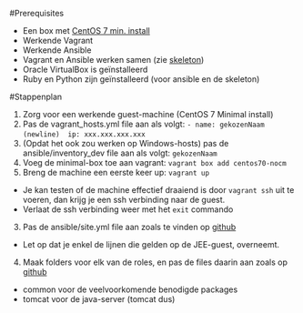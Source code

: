 #Prerequisites
  * Een box met [CentOS 7 min. install](https://f0fff3908f081cb6461b407be80daf97f07ac418.googledrive.com/host/0BwtuV7VyVTSkUG1PM3pCeDJ4dVE/centos7.box)
  * Werkende Vagrant
  * Werkende Ansible
  * Vagrant en Ansible werken samen (zie [skeleton](https://github.com/bertvv/ansible-skeleton "Dhr Van Vreckem's github"))
  * Oracle VirtualBox is geïnstalleerd
  * Ruby en Python zijn geïnstalleerd (voor ansible en de skeleton)

#Stappenplan
1. Zorg voor een werkende guest-machine (CentOS 7 Minimal install)
  1. Pas de vagrant_hosts.yml file aan als volgt:
    `- name: gekozenNaam`
    `(newline)  ip: xxx.xxx.xxx.xxx`
  2. (Opdat het ook zou werken op Windows-hosts) pas de ansible/inventory_dev file aan als volgt:
    `gekozenNaam`
  4. Voeg de minimal-box toe aan vagrant: `vagrant box add centos70-nocm`
2. Breng de machine een eerste keer up: `vagrant up`
  * Je kan testen of de machine effectief draaiend is door `vagrant ssh` uit te voeren, dan krijg je een ssh verbinding naar de guest.
  * Verlaat de ssh verbinding weer met het `exit` commando
3. Pas de ansible/site.yml file aan zoals te vinden op [github](https://github.com/HoGentTIN/ops-g-07/tree/master/Ansible/ansible/site.yml)
  * Let op dat je enkel de lijnen die gelden op de JEE-guest, overneemt.
4. Maak folders voor elk van de roles, en pas de files daarin aan zoals op [github](https://github.com/HoGentTIN/ops-g-07/tree/master/Ansible/ansible/)
  * common voor de veelvoorkomende benodigde packages
  * tomcat voor de java-server (tomcat dus)
